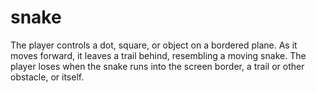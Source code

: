 # snake
The player controls a dot, square, or object on a bordered plane. 
As it moves forward, it leaves a trail behind, resembling a moving snake. 
The player loses when the snake runs into the screen border, a trail or other obstacle, or itself. 
